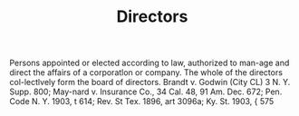 ---
title: Directors
letter: D
permalink: "/definitions/bld-directors.html"
body: Persons appointed or elected according to law, authorized to man-age and direct
  the affairs of a corporatlon or company. The whole of the directors col-lectlvely
  form the board of directors. Brandt v. Godwin (City CL) 3 N. Y. Supp. 800; May-nard
  v. Insurance Co., 34 Cal. 48, 91 Am. Dec. 672; Pen. Code N. Y. 1903, t 614; Rev.
  St Tex. 1896, art 3096a; Ky. St. 1903, { 575
published_at: '2018-07-07'
source: Black's Law Dictionary 2nd Ed (1910)
layout: post
---